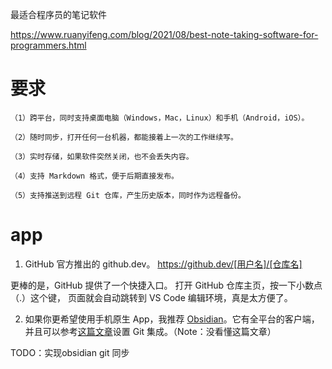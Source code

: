 最适合程序员的笔记软件

https://www.ruanyifeng.com/blog/2021/08/best-note-taking-software-for-programmers.html



# 要求


    （1）跨平台，同时支持桌面电脑（Windows，Mac，Linux）和手机（Android，iOS）。
    
    （2）随时同步，打开任何一台机器，都能接着上一次的工作继续写。
    
    （3）实时存储，如果软件突然关闭，也不会丢失内容。
    
    （4）支持 Markdown 格式，便于后期直接发布。
    
    （5）支持推送到远程 Git 仓库，产生历史版本，同时作为远程备份。

# app

1. GitHub 官方推出的 github.dev。
https://github.dev/[用户名]/[仓库名] 

更棒的是，GitHub 提供了一个快捷入口。 打开 GitHub 仓库主页，按一下小数点（.）这个键， 页面就会自动跳转到 VS Code 编辑环境，真是太方便了。

2. 如果你更希望使用手机原生 App，我推荐 [Obsidian](https://obsidian.md/)。它有全平台的客户端，并且可以参考[这篇文章](https://forum.obsidian.md/t/mobile-setting-up-ios-git-based-syncing-with-mobile-app-using-working-copy/16499)设置 Git 集成。（Note：没看懂这篇文章）

TODO：实现obsidian git 同步